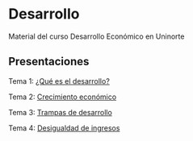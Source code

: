 # Desarrollo
Material del curso Desarrollo Económico en Uninorte

## Presentaciones

Tema 1: [¿Qué es el desarrollo?](https://uninorte-my.sharepoint.com/:b:/g/personal/andresmv_uninorte_edu_co/EXbdDC-FxnxMnpAg3rUXtY4BKHJBxUt3M0mpwuSLcGF0oQ?e=wzjVsp)

Tema 2: [Crecimiento económico](https://uninorte-my.sharepoint.com/:b:/g/personal/andresmv_uninorte_edu_co/EW4HRztCOYpHrl7tdTfYqFYBxPK8K5EIINKgXczJt-uVNQ?e=SPf1A6)

Tema 3: [Trampas de desarrollo](https://uninorte-my.sharepoint.com/:b:/g/personal/andresmv_uninorte_edu_co/EeWG2bRa9xxAqY4J0nuCYhcBCnZ-UerOTWo_xQ3qAtnUmg?e=D0zBTl)

Tema 4: [Desigualdad de ingresos](https://uninorte-my.sharepoint.com/:b:/g/personal/andresmv_uninorte_edu_co/EQopcToHO59Eru_fMtrXH2gBT_DRdYC3AJnAV-GavzPYQA?e=ABkE6f)

